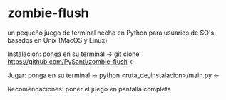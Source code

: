 # zombie-flush
un pequeño juego de terminal hecho en Python para usuarios de SO's basados en Unix (MacOS y Linux)

Instalacion: ponga en su terminal  -> git clone https://github.com/PySanti/zombie-flush <- 


Jugar: ponga en su terminal  -> python <ruta_de_instalacion>/main.py <-

Recomendaciones: poner el juego en pantalla completa
